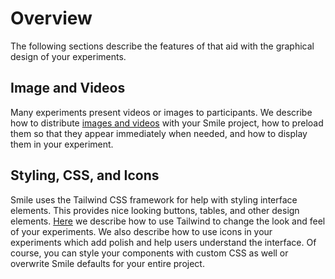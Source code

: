 # Overview

The following sections describe the features of <SmileText /> that aid with the
graphical design of your experiments.

## Image and Videos

Many experiments present videos or images to participants. We describe how to
distribute [images and videos](/imagesvideo) with your Smile project, how to
preload them so that they appear immediately when needed, and how to display
them in your experiment.

## Styling, CSS, and Icons

Smile uses the Tailwind CSS framework for help with styling interface elements.
This provides nice looking buttons, tables, and other design elements.
[Here](/style) we describe how to use Tailwind to change the look and feel of
your experiments. We also describe how to use icons in your experiments which
add polish and help users understand the interface. Of course, you can style
your components with custom CSS as well or overwrite Smile defaults for your
entire project.
